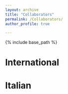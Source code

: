 ```yaml
---
layout: archive
title: "Collaborators"
permalink: /Collaborators/
author_profile: true

---
```


{% include base_path %}

International
======


Italian
======
